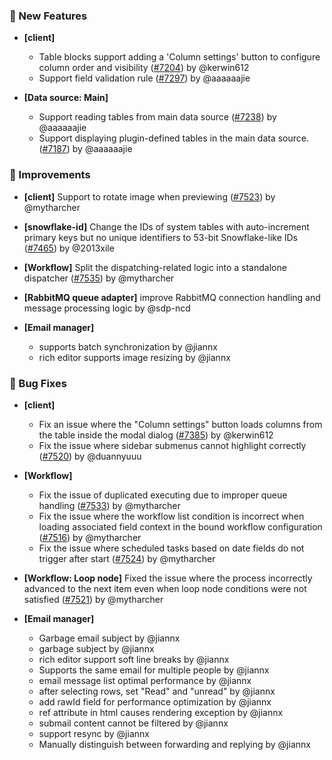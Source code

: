 ### 🎉 New Features

- **[client]**

  - Table blocks support adding a 'Column settings' button to configure column order and visibility ([#7204](https://github.com/nocobase/nocobase/pull/7204)) by @kerwin612
  - Support field validation rule ([#7297](https://github.com/nocobase/nocobase/pull/7297)) by @aaaaaajie
- **[Data source: Main]**

  - Support reading tables from main data source ([#7238](https://github.com/nocobase/nocobase/pull/7238)) by @aaaaaajie
  - Support displaying plugin-defined tables in the main data source. ([#7187](https://github.com/nocobase/nocobase/pull/7187)) by @aaaaaajie

### 🚀 Improvements

- **[client]** Support to rotate image when previewing ([#7523](https://github.com/nocobase/nocobase/pull/7523)) by @mytharcher
- **[snowflake-id]** Change the IDs of system tables with auto-increment primary keys but no unique identifiers to 53-bit Snowflake-like IDs ([#7465](https://github.com/nocobase/nocobase/pull/7465)) by @2013xile
- **[Workflow]** Split the dispatching-related logic into a standalone dispatcher ([#7535](https://github.com/nocobase/nocobase/pull/7535)) by @mytharcher
- **[RabbitMQ queue adapter]** improve RabbitMQ connection handling and message processing logic by @sdp-ncd
- **[Email manager]**

  - supports batch synchronization by @jiannx
  - rich editor supports image resizing by @jiannx

### 🐛 Bug Fixes

- **[client]**

  - Fix an issue where the "Column settings" button loads columns from the table inside the modal dialog ([#7385](https://github.com/nocobase/nocobase/pull/7385)) by @kerwin612
  - Fix the issue where sidebar submenus cannot highlight correctly ([#7520](https://github.com/nocobase/nocobase/pull/7520)) by @duannyuuu
- **[Workflow]**

  - Fix the issue of duplicated executing due to improper queue handling ([#7533](https://github.com/nocobase/nocobase/pull/7533)) by @mytharcher
  - Fix the issue where the workflow list condition is incorrect when loading associated field context in the bound workflow configuration ([#7516](https://github.com/nocobase/nocobase/pull/7516)) by @mytharcher
  - Fix the issue where scheduled tasks based on date fields do not trigger after start ([#7524](https://github.com/nocobase/nocobase/pull/7524)) by @mytharcher
- **[Workflow: Loop node]** Fixed the issue where the process incorrectly advanced to the next item even when loop node conditions were not satisfied ([#7521](https://github.com/nocobase/nocobase/pull/7521)) by @mytharcher
- **[Email manager]**

  - Garbage email subject by @jiannx
  - garbage subject by @jiannx
  - rich editor support soft line breaks by @jiannx
  - Supports the same email for multiple people by @jiannx
  - email message list optimal performance by @jiannx
  - after selecting rows, set "Read" and "unread" by @jiannx
  - add rawId field for performance optimization by @jiannx
  - ref attribute in html causes rendering exception by @jiannx
  - submail content cannot be filtered by @jiannx
  - support resync by @jiannx
  - Manually distinguish between forwarding and replying by @jiannx
